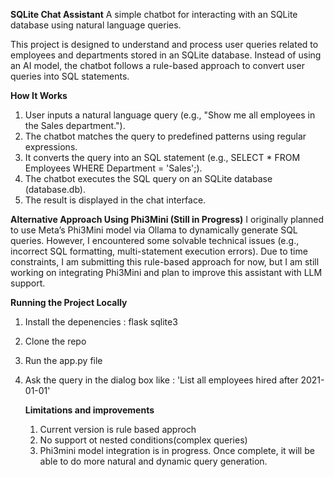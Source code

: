 **SQLite Chat Assistant**
A simple chatbot for interacting with an SQLite database using natural language queries.

This project is designed to understand and process user queries related to employees and departments stored in an SQLite database. Instead of using an AI model, the chatbot follows a rule-based approach to convert user queries into SQL statements.

**How It Works**
1. User inputs a natural language query (e.g., "Show me all employees in the Sales department.").
2. The chatbot matches the query to predefined patterns using regular expressions.
3. It converts the query into an SQL statement (e.g., SELECT * FROM Employees WHERE Department = 'Sales';).
4. The chatbot executes the SQL query on an SQLite database (database.db).
5. The result is displayed in the chat interface.

**Alternative Approach Using Phi3Mini (Still in Progress)**
I originally planned to use Meta’s Phi3Mini model via Ollama to dynamically generate SQL queries. However, I encountered some solvable technical issues (e.g., incorrect SQL formatting, multi-statement execution errors).
Due to time constraints, I am submitting this rule-based approach for now, but I am still working on integrating Phi3Mini and plan to improve this assistant with LLM support.

**Running the Project Locally**
1. Install the depenencies : flask sqlite3
2. Clone the repo
3. Run the app.py file
4. Ask the query in the dialog box like : 'List all employees hired after 2021-01-01'

   **Limitations and improvements**
   1. Current version is rule based approch
   2. No support ot nested conditions(complex queries)
   3. Phi3mini model integration is in progress. Once complete, it will be able to do more natural and dynamic query generation.
